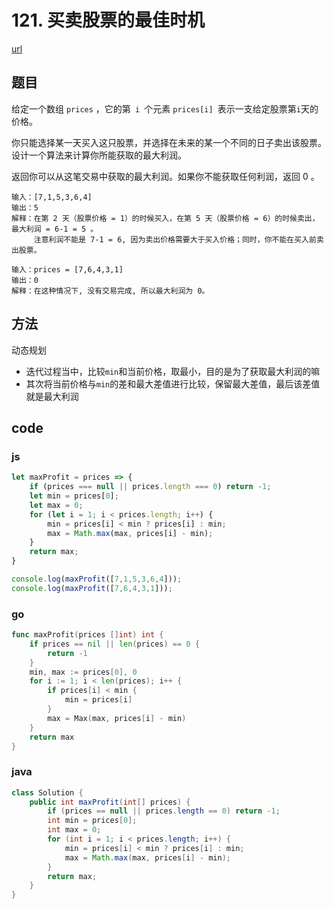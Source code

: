 # 121. 买卖股票的最佳时机

[url](https://leetcode-cn.com/problems/best-time-to-buy-and-sell-stock/)


## 题目

给定一个数组 `prices` ，它的第` i `个元素 `prices[i] `表示一支给定股票第` i `天的价格。

你只能选择某一天买入这只股票，并选择在未来的某一个不同的日子卖出该股票。设计一个算法来计算你所能获取的最大利润。

返回你可以从这笔交易中获取的最大利润。如果你不能获取任何利润，返回 0 。


```
输入：[7,1,5,3,6,4]
输出：5
解释：在第 2 天（股票价格 = 1）的时候买入，在第 5 天（股票价格 = 6）的时候卖出，最大利润 = 6-1 = 5 。
     注意利润不能是 7-1 = 6, 因为卖出价格需要大于买入价格；同时，你不能在买入前卖出股票。

输入：prices = [7,6,4,3,1]
输出：0
解释：在这种情况下, 没有交易完成, 所以最大利润为 0。
```

## 方法

动态规划

- 迭代过程当中，比较`min`和当前价格，取最小，目的是为了获取最大利润的嘛
- 其次将当前价格与`min`的差和最大差值进行比较，保留最大差值，最后该差值就是最大利润

## code

### js

```js
let maxProfit = prices => {
    if (prices === null || prices.length === 0) return -1;
    let min = prices[0];
    let max = 0;
    for (let i = 1; i < prices.length; i++) {
        min = prices[i] < min ? prices[i] : min;
        max = Math.max(max, prices[i] - min);
    }
    return max;
}

console.log(maxProfit([7,1,5,3,6,4]));
console.log(maxProfit([7,6,4,3,1]));
```

### go

```go
func maxProfit(prices []int) int {
	if prices == nil || len(prices) == 0 {
		return -1
	}
	min, max := prices[0], 0
	for i := 1; i < len(prices); i++ {
		if prices[i] < min {
			min = prices[i]
		}
		max = Max(max, prices[i] - min)
	}
	return max
}
```

### java

```java
class Solution {
    public int maxProfit(int[] prices) {
        if (prices == null || prices.length == 0) return -1;
        int min = prices[0];
        int max = 0;
        for (int i = 1; i < prices.length; i++) {
            min = prices[i] < min ? prices[i] : min;
            max = Math.max(max, prices[i] - min);
        }
        return max;
    }
}
```

